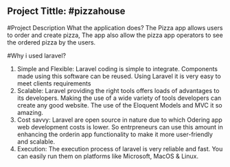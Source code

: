 **Project Tittle:**
#pizzahouse
---------------------

#Project Description 
What the application does? The Pizza app allows users to order and create pizza, The app also allow the pizza app operators to see the ordered pizza by the users.

#Why i used laravel?
1. Simple and Flexible: Laravel coding is simple to integrate. Components made using this software can be reused. Using Laravel it is very easy to meet clients requirements
2. Scalable: Laravel providing the right tools offers loads of advantages to its developers. Making the use of a wide variety of tools developers can create any good website. The use of the Eloquent Models and MVC it so amazing.
3. Cost savvy: Laravel are open source in nature due to which Odering app web development costs is lower. So entrpreneurs can use this amount in enhancing the orderin app functionality to make it more user-friendly and scalable.
4. Execution: The execution process of laravel is very reliable and fast. You can easily run them on platforms like Microsoft, MacOS & Linux. 

